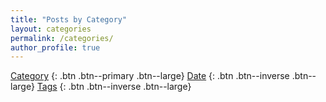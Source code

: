 ```yaml
---
title: "Posts by Category"
layout: categories
permalink: /categories/
author_profile: true
---
```


[Category](/categories)
{: .btn .btn--primary .btn--large}
[Date](/posts)
{: .btn .btn--inverse .btn--large}
[Tags](/tags)
{: .btn .btn--inverse .btn--large}

